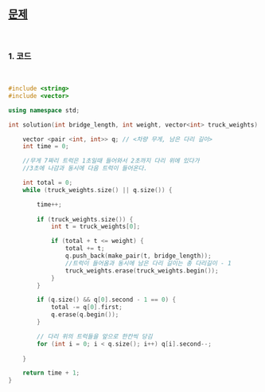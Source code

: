 [문제](https://programmers.co.kr/learn/courses/30/lessons/42583)
---------------------------------------------------------------

<br>

### 1. 코드

<br>

```cpp
#include <string>
#include <vector>

using namespace std;

int solution(int bridge_length, int weight, vector<int> truck_weights) {

	vector <pair <int, int>> q; // <차량 무게, 남은 다리 길이>
	int time = 0;

	//무게 7짜리 트럭은 1초일때 들어와서 2초까지 다리 위에 있다가
	//3초에 나감과 동시에 다음 트럭이 들어온다. 

	int total = 0;
	while (truck_weights.size() || q.size()) {

		time++;
		
		if (truck_weights.size()) {
			int t = truck_weights[0];

			if (total + t <= weight) {
				total += t;
				q.push_back(make_pair(t, bridge_length));
				//트럭이 들어옴과 동시에 남은 다리 길이는 총 다리길이 - 1
				truck_weights.erase(truck_weights.begin());
			}
		}

		if (q.size() && q[0].second - 1 == 0) {
			total -= q[0].first;
			q.erase(q.begin());
		}

		// 다리 위의 트럭들을 앞으로 한칸씩 당김
		for (int i = 0; i < q.size(); i++) q[i].second--;
		
	} 

	return time + 1;
}
```
